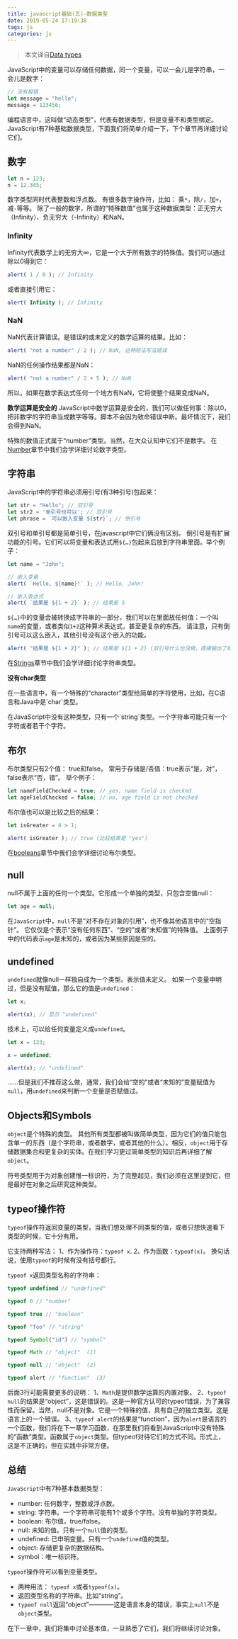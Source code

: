 ```yaml
---
title: javascript基础(五)-数据类型
date: 2019-05-24 17:19:38
tags: js
categories: js
---
```


> 本文译自[Data types](https://javascript.info/types)

JavaScript中的变量可以存储任何数据，同一个变量，可以一会儿是字符串，一会儿是数字：

```javascript
// 没有报错
let message = "hello";
message = 123456;
```

编程语言中，这叫做“动态类型”，代表有数据类型，但是变量不和类型绑定。
JavaScript有7种基础数据类型，下面我们将简单介绍一下，下个章节再详细讨论它们。

## 数字

```javascript
let n = 123;
n = 12.345;
```

数字类型同时代表整数和浮点数。
有很多数字操作符，比如： 乘`*`，除`/`，加`+`，减`-`等等。
除了一般的数字，所谓的“特殊数值”也属于这种数据类型：正无穷大（Infinity）、负无穷大（-Infinity）和NaN。

### Infinity
Infinity代表数学上的无穷大∞，它是一个大于所有数字的特殊值。我们可以通过除以0得到它：

```javascript
alert( 1 / 0 ); // Infinity
```

或者直接引用它：

```javascript
alert( Infinity ); // Infinity
```

### NaN
NaN代表计算错误。是错误的或未定义的数学运算的结果。比如：

```javascript
alert( "not a number" / 2 ); // NaN, 这种除法写法错误
```

NaN的任何操作结果都是NaN：

```javascript
alert( "not a number" / 2 + 5 ); // NaN
```

所以，如果在数学表达式任何一个地方有NaN，它将使整个结果变成NaN。
<div class="tip">
<b>数学运算是安全的</b>
JavaScript中数学运算是安全的，我们可以做任何事：除以0，把非数字的字符串当成数字等等。脚本不会因为致命错误中断。最坏情况下，我们会得到NaN。
</div>

特殊的数值正式属于“number”类型。当然，在大众认知中它们不是数字。
在[Number](https://javascript.info/number)章节中我们会学详细讨论数字类型。

## 字符串
JavaScript中的字符串必须用引号(有3种引号)包起来：

```javascript
let str = "Hello"; // 双引号
let str2 = '单引号也可以'; // 双引号
let phrase = `可以嵌入变量 ${str}`; // 倒引号
```

双引号和单引号都是简单引号，在javascript中它们俩没有区别。
倒引号是有扩展功能的引号。它们可以将变量和表达式用`${…}`包起来后放到字符串里面。举个例子：

```javascript
let name = "John";

// 嵌入变量
alert( `Hello, ${name}!` ); // Hello, John!

// 嵌入表达式
alert( `结果是 ${1 + 2}` ); // 结果是 3
```

`${…}`中的变量会被转换成字符串的一部分，我们可以在里面放任何值：一个叫`name`的变量，或者类似`1+2`这种算术表达式，甚至更复杂的东西。
请注意，只有倒引号可以这么嵌入，其他引号没有这个嵌入的功能。

```javascript
alert( "结果是 ${1 + 2}" ); // 结果是 ${1 + 2} (双引号什么也没做，直接输出了结果)
```

在[Strings](https://javascript.info/string)章节中我们会学详细讨论字符串类型。
<div class="tip">
<b>没有char类型</b>
<p>在一些语言中，有一个特殊的“character”类型给简单的字符使用，比如，在C语言和Java中是`char`类型。</p>
<p>在JavaScript中没有这种类型，只有一个`string`类型。一个字符串可能只有一个字符或者若干个字符。</p>
</div>

## 布尔
布尔类型只有2个值： true和false。
常用于存储是/否值：true表示“是，对”，false表示“否，错”。
举个例子：

```javascript
let nameFieldChecked = true; // yes, name field is checked
let ageFieldChecked = false; // no, age field is not checked
```

布尔值也可以是比较之后的结果：

```javascript
let isGreater = 4 > 1;

alert( isGreater ); // true (比较结果是 "yes")
```

在[booleans](https://javascript.info/logical-operators)章节中我们会学详细讨论布尔类型。

## null
null不属于上面的任何一个类型。它形成一个单独的类型，只包含空值null：
```javascript
let age = null;
```
在`JavaScript`中，`null`不是“对不存在对象的引用”，也不像其他语言中的“空指针”。
它仅仅是个表示“没有任何东西”、“空的”或者“未知值”的特殊值。
上面例子中的代码表示`age`是未知的，或者因为某些原因是空的。

## undefined
`undefined`就像null一样独自成为一个类型。表示值未定义。
如果一个变量申明过，但是没有赋值，那么它的值是`undefined`：
```javascript
let x;

alert(x); // 显示 "undefined"
```

技术上，可以给任何变量定义成`undefined`。
```javascript
let x = 123;

x = undefined;

alert(x); // "undefined"
```

……但是我们不推荐这么做，通常，我们会给“空的”或者“未知的”变量赋值为`null`，用`undefined`来判断一个变量是否赋值过。

## Objects和Symbols
`object`是个特殊的类型。
其他所有类型都被叫做简单类型，因为它们的值只能包含单一的东西（是个字符串，或者数字，或者其他的什么）。相反，`object`用于存储数据集合和更复杂的实体。在我们学习更过简单类型的知识后再详细了解`object`。

符号类型用于为对象创建惟一标识符，为了完整起见，我们必须在这里提到它，但是最好在对象之后研究这种类型。

## typeof操作符
`typeof`操作符返回变量的类型，当我们想处理不同类型的值，或者只想快速看下类型的时候，它十分有用。

它支持两种写法：
1、作为操作符：`typeof x`.
2、作为函数：`typeof(x)`。
换句话说，使用`typeof`的时候有没有括号都行。

`typeof x`返回类型名称的字符串：
```javascript
typeof undefined // "undefined"

typeof 0 // "number"

typeof true // "boolean"

typeof "foo" // "string"

typeof Symbol("id") // "symbol"

typeof Math // "object"  (1)

typeof null // "object"  (2)

typeof alert // "function"  (3)
```

后面3行可能需要更多的说明：
1、`Math`是提供数学运算的内置对象。
2、`typeof null`的结果是“object”，这是错误的。这是一种官方认可的typeof错误，为了兼容性而保留。当然，null不是对象。它是一个特殊的值，具有自己的独立类型。这是语言上的一个错误。
3、`typeof alert`的结果是“function”，因为`alert`是语言的一个函数，我们将在下一章学习函数，在那里我们将看到JavaScript中没有特殊的“函数”类型。函数属于`object`类型。但typeof对待它们的方式不同。形式上，这是不正确的，但在实践中非常方便。

## 总结
`JavaScript`中有7种基本数据类型：
* number: 任何数字，整数或浮点数。
* string: 字符串。一个字符串可能有1个或多个字符。没有单独的字符类型。
* boolean: 布尔值，true/false。
* null: 未知的值。只有一个`null`值的类型。
* undefined: 已申明变量。只有一个`undefined`值的类型。
* object: 存储更复杂的数据结构。
* symbol：唯一标识符。

`typeof`操作符可以看到变量类型。
* 两种用法： `typeof x`或者`typeof(x)`。
* 返回类型名称的字符串。比如“string”。
* `typeof null`返回“object”————这是语言本身的错误，事实上`null`不是`object`类型。

在下一章中，我们将集中讨论基本值，一旦熟悉了它们，我们将继续讨论对象。
